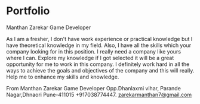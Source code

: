 # Portfolio


Manthan Zarekar
Game Developer


As I am a fresher, I don't have work experience or practical knowledge but I
have theoretical knowledge in my field.
Also, I have all the skills which your company looking for in this position. I
really need a company like yours where I can.
Explore my knowledge if I got selected it will be a great opportunity for me to
work in this company.
I definitely work hard in all the ways to achieve the goals and objectives of the
company and this will really.
Help me to enhance my skills and knowledge.


From
Manthan Zarekar
Game Developer
Opp.Dhanlaxmi vihar, Parande Nagar,Dhnaori Pune-411015
+917038774447.
zarekarmanthan7@gmail.com
